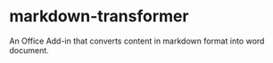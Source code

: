# markdown-transformer
An Office Add-in that converts content in markdown format into word document.
